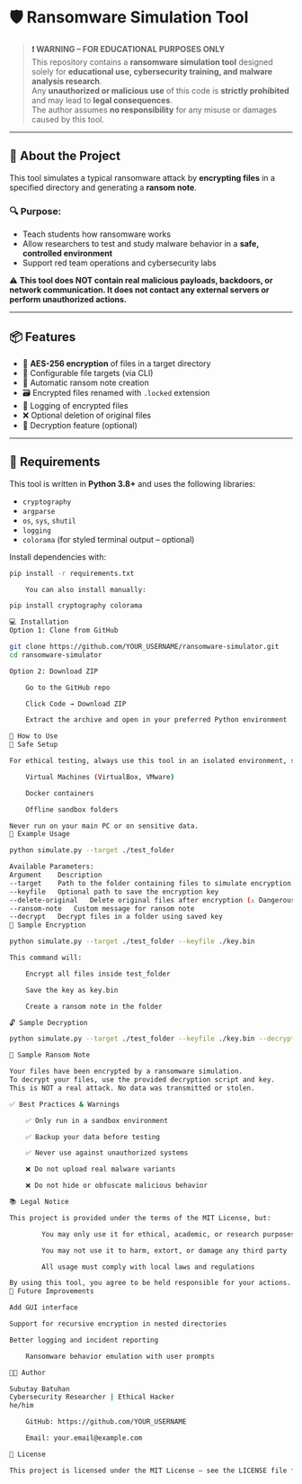 # 🛡️ Ransomware Simulation Tool

> **❗ WARNING – FOR EDUCATIONAL PURPOSES ONLY**  
> This repository contains a **ransomware simulation tool** designed solely for **educational use, cybersecurity training, and malware analysis research**.  
> Any **unauthorized or malicious use** of this code is **strictly prohibited** and may lead to **legal consequences**.  
> The author assumes **no responsibility** for any misuse or damages caused by this tool.

---

## 📌 About the Project

This tool simulates a typical ransomware attack by **encrypting files** in a specified directory and generating a **ransom note**.

### 🔍 Purpose:

- Teach students how ransomware works
- Allow researchers to test and study malware behavior in a **safe, controlled environment**
- Support red team operations and cybersecurity labs

⚠️ **This tool does NOT contain real malicious payloads, backdoors, or network communication. It does not contact any external servers or perform unauthorized actions.**

---

## 📦 Features

- 🔐 **AES-256 encryption** of files in a target directory
- 📁 Configurable file targets (via CLI)
- 📝 Automatic ransom note creation
- 🗃️ Encrypted files renamed with `.locked` extension
- 📜 Logging of encrypted files
- ❌ Optional deletion of original files
- 🔄 Decryption feature (optional)

---

## 🧰 Requirements

This tool is written in **Python 3.8+** and uses the following libraries:

- `cryptography`
- `argparse`
- `os`, `sys`, `shutil`
- `logging`
- `colorama` (for styled terminal output – optional)

Install dependencies with:

```bash
pip install -r requirements.txt

    You can also install manually:

pip install cryptography colorama

💻 Installation
Option 1: Clone from GitHub

git clone https://github.com/YOUR_USERNAME/ransomware-simulator.git
cd ransomware-simulator

Option 2: Download ZIP

    Go to the GitHub repo

    Click Code → Download ZIP

    Extract the archive and open in your preferred Python environment

🚀 How to Use
🧪 Safe Setup

For ethical testing, always use this tool in an isolated environment, such as:

    Virtual Machines (VirtualBox, VMware)

    Docker containers

    Offline sandbox folders

Never run on your main PC or on sensitive data.
🔧 Example Usage

python simulate.py --target ./test_folder

Available Parameters:
Argument	Description
--target	Path to the folder containing files to simulate encryption
--keyfile	Optional path to save the encryption key
--delete-original	Delete original files after encryption (⚠️ Dangerous)
--ransom-note	Custom message for ransom note
--decrypt	Decrypt files in a folder using saved key
🔐 Sample Encryption

python simulate.py --target ./test_folder --keyfile ./key.bin

This command will:

    Encrypt all files inside test_folder

    Save the key as key.bin

    Create a ransom note in the folder

🔓 Sample Decryption

python simulate.py --target ./test_folder --keyfile ./key.bin --decrypt

📝 Sample Ransom Note

Your files have been encrypted by a ransomware simulation.
To decrypt your files, use the provided decryption script and key.
This is NOT a real attack. No data was transmitted or stolen.

✅ Best Practices & Warnings

    ✅ Only run in a sandbox environment

    ✅ Backup your data before testing

    ✅ Never use against unauthorized systems

    ❌ Do not upload real malware variants

    ❌ Do not hide or obfuscate malicious behavior

📚 Legal Notice

This project is provided under the terms of the MIT License, but:

        You may only use it for ethical, academic, or research purposes

        You may not use it to harm, extort, or damage any third party

        All usage must comply with local laws and regulations

By using this tool, you agree to be held responsible for your actions.
🧠 Future Improvements

Add GUI interface

Support for recursive encryption in nested directories

Better logging and incident reporting

    Ransomware behavior emulation with user prompts

👨‍💻 Author

Subutay Batuhan
Cybersecurity Researcher | Ethical Hacker
he/him

    GitHub: https://github.com/YOUR_USERNAME

    Email: your.email@example.com

📝 License

This project is licensed under the MIT License – see the LICENSE file for details.
